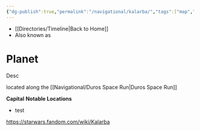 ```yaml
---
{"dg-publish":true,"permalink":"/navigational/kalarba/","tags":["map","midrim","planet","duros","retraining","unfinished"],"dgHomeLink":false}
---
```


- [[Directories/Timeline\|Back to Home]]
- Also known as 

# Planet
Desc

located along the [[Navigational/Duros Space Run\|Duros Space Run]]

**Capital**
**Notable Locations**
- test

https://starwars.fandom.com/wiki/Kalarba
